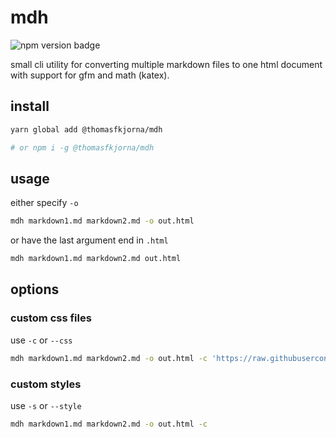 # mdh

![npm version badge](https://img.shields.io/npm/v/@thomasfkjorna/mdh?color=%23cb0000&logo=npm)

small cli utility for converting multiple markdown files to one html document with support for gfm and math (katex).

## install

```sh
yarn global add @thomasfkjorna/mdh

# or npm i -g @thomasfkjorna/mdh
```

## usage

either specify `-o`

```sh
mdh markdown1.md markdown2.md -o out.html
```

or have the last argument end in `.html`

```sh
mdh markdown1.md markdown2.md out.html
```

## options

### custom css files

use `-c` or `--css`

```sh
mdh markdown1.md markdown2.md -o out.html -c 'https://raw.githubusercontent.com/thomasfkjorna/mdh/katex.min.css'
```

### custom styles

use `-s` or `--style`

```sh
mdh markdown1.md markdown2.md -o out.html -c
```
